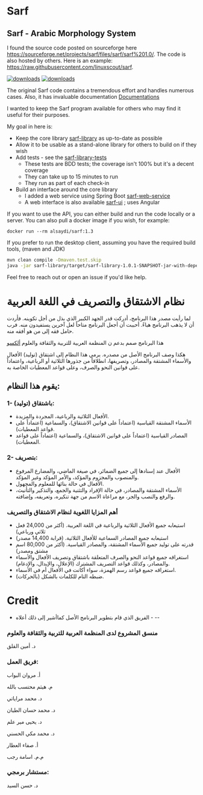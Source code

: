 # Sarf
## Sarf - Arabic Morphology System

I found the source code posted on sourceforge here https://sourceforge.net/projects/sarf/files/sarf/sarf%201.0/. 
The code is also hosted by others. Here is an example: https://raw.githubusercontent.com/linuxscout/sarf.

[![downloads]( https://img.shields.io/sourceforge/dt/sarf.svg)](http://sourceforge.org/projects/sarf)
[![downloads]( https://img.shields.io/sourceforge/dm/sarf.svg)](http://sourceforge.org/projects/sarf)

The original Sarf code contains a tremendous effort and handles numerous cases. 
Also, it has invaluable documentation [Documentations](Documentations) 

I wanted to keep the Sarf program available for others who may find it useful for their purposes.

My goal in here is:
* Keep the core library [sarf-library](sarf-library) as up-to-date as possible
* Allow it to be usable as a stand-alone library for others to build on if they wish
* Add tests - see the [sarf-library-tests](sarf-library-tests) 
  * These tests are BDD tests; the coverage isn't 100% but it's a decent coverage
  * They can take up to 15 minutes to run
  * They run as part of each check-in
* Build an interface around the core library
  * I added a web service using Spring Boot [sarf-web-service](sarf-web-service)
  * A web interface is also available [sarf-ui](sarf-ui) ; uses Angular

If you want to use the API, you can either build and run the code locally or a server. You can also pull a docker image if you wish, for example: 
```
docker run --rm alsaydi/sarf:1.3
```
If you prefer to run the desktop client, assuming you have the required build tools, (maven and JDK)

```bash
mvn clean compile -Dmaven.test.skip
java -jar sarf-library/target/sarf-library-1.0.1-SNAPSHOT-jar-with-dependencies.jar
```

Feel free to reach out or open an issue if you'd like help.

# نظام الاشتقاق والتصريف في اللغة العربية
لما رأيت مصدر هذا البرنامج، أدركت قدر الجهد الكبير الذي بذل من أجل تكوينه. فأردت أن لا يذهب البرنامج هباءً.
أحببت أن أجعل البرنامج متاحاً لعل آخرين يستفيدون منه. فرب حامل فقه إلى من هو أفقه منه.

هذا البرنامج صمم بدعم ن المنظمة العربية للتربية والثقافة والعلوم
[ألكسو](https://ossl.alecso.org/affich_oso_details.php?id=55)

هكذا وصف البرنامج الأصل من مصدره.
يرمي هذا النظام إلى اشتقاق (توليد) الأفعال والأسماء المشتقة والمصادر، وتصريفها، انطلاقاً من جذورها الثلاثية أو الرباعية، واعتماداً على قوانين النحو والصرف، وعلى قواعد المعطيات الخاصة به.

## يقوم هذا النظام:

### 1- باشتقاق (توليد):
* الأفعال الثلاثية والرباعية، المجردة والمزيدة.
* الأسماء المشتقة القياسية (اعتماداً على قوانين الاشتقاق)، والسماعية (اعتماداً على قواعد المعطيات).
* المصادر القياسية (اعتماداً على قوانين الاشتقاق)، والسماعية (اعتماداً على قواعد المعطيات).

### 2- بتصريف:

* الأفعال عند إسنادها إلى جميع الضمائر، في صيغة الماضي، والمضارع المرفوع والمنصوب والمجزوم والمؤكد، والأمر المؤكد وغير المؤكد.
* الأفعال في حالة بنائها للمعلوم والمجهول.
*  الأسماء المشتقة والمصادر، في حالة الإفراد والتثنية والجمع، والتذكير والتأنيث، والرفع والنصب والجر، مع مراعاة الاسم من جهة تنكيره، وتعريفه، وإضافته.

### أهم المزايا اللغوية لنظام الاشتقاق والتصريف
* استيعابه جميع الأفعال الثلاثية والرباعية في اللغة العربية. (أكثر من 24,000 فعل ثلاثي ورباعي)
* استيعابه جميع المصادر السماعية للأفعال الثلاثية. (قرابة 14,400 مصدر)
* قدرته على توليد جميع الأسماء المشتقة، والمصادر القياسية. (أكثر من 80,000 اسم مشتق ومصدر)
* استغراقه جميع قواعد النحو والصرف المتعلقة باشتقاق وتصريف الأفعال والأسماء والمصادر، وكذلك قواعد التصريف المشترك (الإعلال، والإبدال، والإدغام).
* استغراقه جميع قواعد رسم الهمزة، سواء أكانت في الأفعال أم في الأسماء.
* ضبطه التام للكلمات بالشكل (بالحركات).

# Credit
* الفريق الذي قام بتطوير البرنامج الأصل كماأشير إلى ذلك أعلاه -
--
###        منسق المشروع لدى المنظمة العربية للتربية والثقافة والعلوم
د. أمين القلق

###   فريق العمل:

أ. مروان البواب

م. هيثم محتسب بالله

د. محمد مراياتي

د. محمد حسان الطيان

د. يحيى مير علم

د. محمد مكي الحسني

أ. صفاء العطار

م.م. اسامة رجب

### مستشار برمجي:
د. حسن السيد
